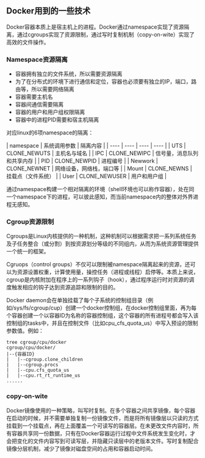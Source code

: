 ## Docker用到的一些技术
Docker容器本质上是宿主机上的进程。Docker通过namespace实现了资源隔离，通过cgroups实现了资源限制，通过写时复制机制（copy-on-wite）实现了高效的文件操作。

### Namespace资源隔离
- 容器拥有独立的文件系统，所以需要资源隔离
- 为了在分布式的环境下进行通信和定位，容器也必须要有独立的IP，端口，路由等，所以需要网络隔离
- 容器需要主机名
- 容器间通信需要隔离
- 容器的用户和用户组权限隔离
- 容器中的进程PID需要和宿主机隔离

对应linux的6项namespace的隔离：

|  namespace   | 系统调用参数      | 隔离内容                 |
|  ----        | ----  | ----    |       ----              |
| UTS          | CLONE_NEWUTS    | 主机名与域名              |
| IPC          | CLONE_NEWIPC    | 信号量，消息队列和共享内存  |
| PID          | CLONE_NEWPID    | 进程编号                 |
| Newwork      | CLONE_NEWNET    | 网络设备，网络栈，端口等    |
| Mount        | CLONE_NEWNS     | 挂载点（文件系统）         |
| User         | CLONE_NEWUSER   | 用户和用户组              |

通过namespace构建一个相对隔离的环境（shell环境也可以称作容器），处在同一个namespace下的进程，可以彼此感知，而当前namespace内的整体对外界进程无感知。

### Cgroup资源限制
Cgroups是Linux内核提供的一种机制，这种机制可以根据需求把一系列系统任务及子任务整合（或分割）到按资源划分等级的不同组内，从而为系统资源管理提供一个统一的框架。

Cgruops（control groups）不仅可以限制被namespace隔离起来的资源，还可以为资源设置权重，计算使用量，操控任务（进程或线程）启停等。本质上来说，cgroup是内核附加在程序上的一系列钩子（hook），通过程序运行时对资源的调度触发相应的钩子达到资源追踪和限制的目的。

Docker daemon会在单独挂载了每个子系统的控制组目录（例如/sys/fs/cgroup/cup）创建一个docker控制组，在docker控制组里面，再为每个容器创建一个以容器ID为名称的容器控制组，这个容器的所有进程号都会写入该控制组的tasks中，并且在控制文件（比如cpu_cfs_quota_us）中写入预设的限制参数值。例如：

```shell
tree cgroup/cpu/docker
cgroup/cpu/docker/
|--{容器ID}
|   |--cgroup.clone_children
|   |--cgroup.procs
|   |--cpu.cfs_quota_us
|   |--cpu.rt_rt_runtime_us
......
```

### copy-on-wite
Docker镜像使用的一种策略，叫写时复制。在多个容器之间共享镜像，每个容器在启动的时候，并不需要单独复制一份镜像文件，而是将所有镜像层以只读的方式挂载到一个挂载点，再在上面覆盖一个可读写的容器层。在未更改文件内容时，所有容器共享同一份数据，只有在Docker容器运行过程中文件系统发生变化时，才会把变化的文件内容写到可读写层，并隐藏只读层中的老版本文件。写时复制配合镜像分层机制，减少了镜像对磁盘空间的占用和容器启动时间。